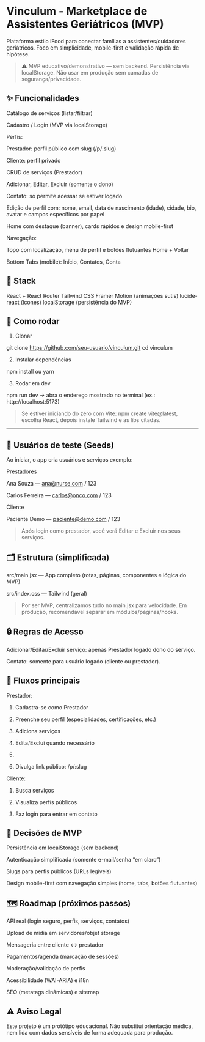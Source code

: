 # Vinculum - Marketplace de Assistentes Geriátricos (MVP)

Plataforma estilo iFood para conectar famílias a assistentes/cuidadores geriátricos.
Foco em simplicidade, mobile-first e validação rápida de hipótese.

> ⚠️ MVP educativo/demonstrativo — sem backend. Persistência via localStorage. Não usar em produção sem camadas de segurança/privacidade.

## ✨ Funcionalidades

Catálogo de serviços (listar/filtrar)

Cadastro / Login (MVP via localStorage)

Perfis:

Prestador: perfil público com slug (/p/:slug)

Cliente: perfil privado

CRUD de serviços (Prestador)

Adicionar, Editar, Excluir (somente o dono)

Contato: só permite acessar se estiver logado

Edição de perfil com: nome, email, data de nascimento (idade), cidade, bio, avatar e campos específicos por papel

Home com destaque (banner), cards rápidos e design mobile-first

Navegação:

Topo com localização, menu de perfil e botões flutuantes Home + Voltar

Bottom Tabs (mobile): Início, Contatos, Conta

## 🧱 Stack

React + React Router
Tailwind CSS
Framer Motion (animações sutis)
lucide-react (ícones)
localStorage (persistência do MVP)

## 🚀 Como rodar

1. Clonar

git clone https://github.com/seu-usuario/vinculum.git
cd vinculum

2. Instalar dependências

npm install ou yarn

3. Rodar em dev

npm run dev -> abra o endereço mostrado no terminal (ex.: http://localhost:5173)

> Se estiver iniciando do zero com Vite: npm create vite@latest, escolha React, depois instale Tailwind e as libs citadas.

---

## 👤 Usuários de teste (Seeds)

Ao iniciar, o app cria usuários e serviços exemplo:

Prestadores

Ana Souza — ana@nurse.com / 123

Carlos Ferreira — carlos@onco.com / 123


Cliente

Paciente Demo — paciente@demo.com / 123

> Após login como prestador, você verá Editar e Excluir nos seus serviços.

## 🗂️ Estrutura (simplificada)

src/main.jsx — App completo (rotas, páginas, componentes e lógica do MVP)

src/index.css — Tailwind (geral)

> Por ser MVP, centralizamos tudo no main.jsx para velocidade. Em produção, recomendável separar em módulos/páginas/hooks.


## 🔒 Regras de Acesso

Adicionar/Editar/Excluir serviço: apenas Prestador logado dono do serviço.

Contato: somente para usuário logado (cliente ou prestador).

## 🧪 Fluxos principais

Prestador:

1. Cadastra-se como Prestador

2. Preenche seu perfil (especialidades, certificações, etc.)

3. Adiciona serviços

4. Edita/Exclui quando necessário
5. 
6. Divulga link público: /p/:slug

Cliente:

1. Busca serviços

2. Visualiza perfis públicos

3. Faz login para entrar em contato
## 🧭 Decisões de MVP

Persistência em localStorage (sem backend)

Autenticação simplificada (somente e-mail/senha “em claro”)

Slugs para perfis públicos (URLs legíveis)

Design mobile-first com navegação simples (home, tabs, botões flutuantes)

## 🗺️ Roadmap (próximos passos)

API real (login seguro, perfis, serviços, contatos)

Upload de mídia em servidores/objet storage

Mensageria entre cliente ↔ prestador

Pagamentos/agenda (marcação de sessões)

Moderação/validação de perfis

Acessibilidade (WAI-ARIA) e i18n

SEO (metatags dinâmicas) e sitemap

## ⚠️ Aviso Legal

Este projeto é um protótipo educacional. Não substitui orientação médica, nem lida com dados sensíveis de forma adequada para produção.
